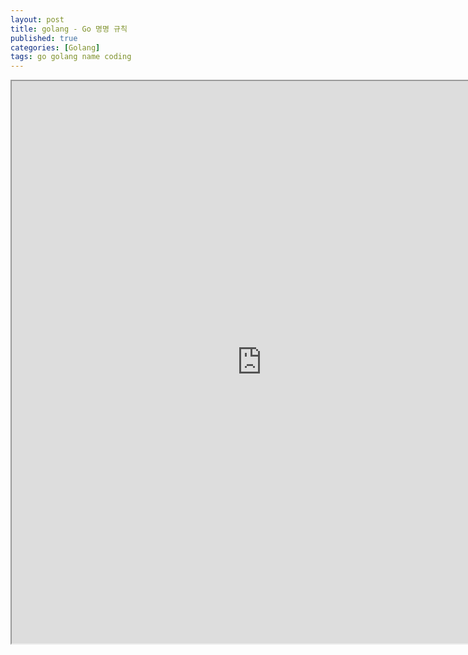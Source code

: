 ```yaml
---
layout: post
title: golang - Go 명명 규칙
published: true
categories: [Golang]
tags: go golang name coding
---
```

<iframe width="800" height="900" src="https://docs.google.com/document/d/e/2PACX-1vTJsoL8SC2UxAfYK9ZxHMwUZXBjaHcQ-qRq3-0RYJaG6shRHW5pbTVuGo2le3HHOCqMSwXRzJVkSzej/pub?embedded=true"></iframe>    
  
  